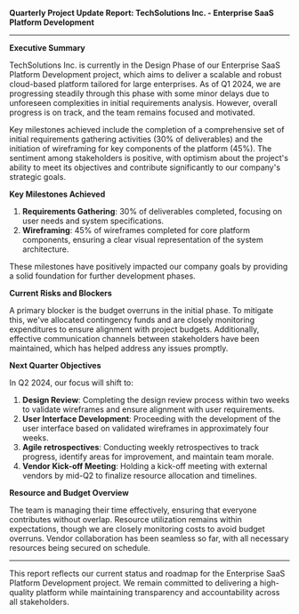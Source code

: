 

**Quarterly Project Update Report: TechSolutions Inc. - Enterprise SaaS Platform Development**

---

**Executive Summary**

TechSolutions Inc. is currently in the Design Phase of our Enterprise SaaS Platform Development project, which aims to deliver a scalable and robust cloud-based platform tailored for large enterprises. As of Q1 2024, we are progressing steadily through this phase with some minor delays due to unforeseen complexities in initial requirements analysis. However, overall progress is on track, and the team remains focused and motivated.

Key milestones achieved include the completion of a comprehensive set of initial requirements gathering activities (30% of deliverables) and the initiation of wireframing for key components of the platform (45%). The sentiment among stakeholders is positive, with optimism about the project's ability to meet its objectives and contribute significantly to our company's strategic goals.

**Key Milestones Achieved**

1. **Requirements Gathering**: 30% of deliverables completed, focusing on user needs and system specifications.
2. **Wireframing**: 45% of wireframes completed for core platform components, ensuring a clear visual representation of the system architecture.

These milestones have positively impacted our company goals by providing a solid foundation for further development phases.

**Current Risks and Blockers**

A primary blocker is the budget overruns in the initial phase. To mitigate this, we've allocated contingency funds and are closely monitoring expenditures to ensure alignment with project budgets. Additionally, effective communication channels between stakeholders have been maintained, which has helped address any issues promptly.

**Next Quarter Objectives**

In Q2 2024, our focus will shift to:

1. **Design Review**: Completing the design review process within two weeks to validate wireframes and ensure alignment with user requirements.
2. **User Interface Development**: Proceeding with the development of the user interface based on validated wireframes in approximately four weeks.
3. **Agile retrospectives**: Conducting weekly retrospectives to track progress, identify areas for improvement, and maintain team morale.
4. **Vendor Kick-off Meeting**: Holding a kick-off meeting with external vendors by mid-Q2 to finalize resource allocation and timelines.

**Resource and Budget Overview**

The team is managing their time effectively, ensuring that everyone contributes without overlap. Resource utilization remains within expectations, though we are closely monitoring costs to avoid budget overruns. Vendor collaboration has been seamless so far, with all necessary resources being secured on schedule.

---

This report reflects our current status and roadmap for the Enterprise SaaS Platform Development project. We remain committed to delivering a high-quality platform while maintaining transparency and accountability across all stakeholders.